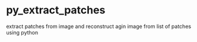 # py_extract_patches
extract patches from image and reconstruct agin image from list of patches using python
